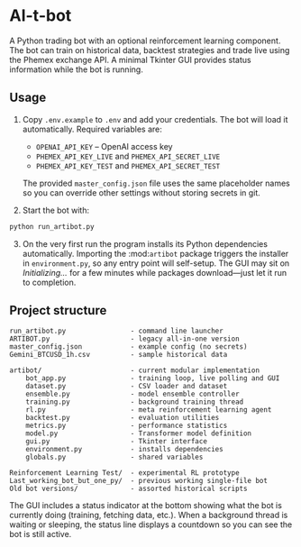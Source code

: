 # AI-t-bot

A Python trading bot with an optional reinforcement learning component. The bot can train on historical data, backtest strategies and trade live using the Phemex exchange API. A minimal Tkinter GUI provides status information while the bot is running.

## Usage

1. Copy `.env.example` to `.env` and add your credentials. The bot will load it automatically. Required variables are:

   - `OPENAI_API_KEY` – OpenAI access key
   - `PHEMEX_API_KEY_LIVE` and `PHEMEX_API_SECRET_LIVE`
   - `PHEMEX_API_KEY_TEST` and `PHEMEX_API_SECRET_TEST`

   The provided `master_config.json` file uses the same placeholder names so you can override other settings without storing secrets in git.
2. Start the bot with:

```bash
python run_artibot.py
```

3. On the very first run the program installs its Python dependencies automatically.  Importing the :mod:`artibot` package triggers the installer in `environment.py`, so any entry point will self-setup.  The GUI may sit on *Initializing…* for a few minutes while packages download—just let it run to completion.


## Project structure

```
run_artibot.py                - command line launcher
ARTIBOT.py                    - legacy all-in-one version
master_config.json            - example config (no secrets)
Gemini_BTCUSD_1h.csv          - sample historical data

artibot/                      - current modular implementation
    bot_app.py                - training loop, live polling and GUI
    dataset.py                - CSV loader and dataset
    ensemble.py               - model ensemble controller
    training.py               - background training thread
    rl.py                     - meta reinforcement learning agent
    backtest.py               - evaluation utilities
    metrics.py                - performance statistics
    model.py                  - Transformer model definition
    gui.py                    - Tkinter interface
    environment.py            - installs dependencies
    globals.py                - shared variables

Reinforcement Learning Test/  - experimental RL prototype
Last_working_bot_but_one_py/  - previous working single-file bot
Old bot versions/             - assorted historical scripts
```

The GUI includes a status indicator at the bottom showing what the bot is currently doing (training, fetching data, etc.). When a background thread is waiting or sleeping, the status line displays a countdown so you can see the bot is still active.
